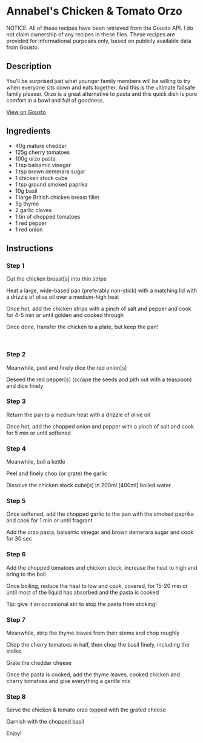 # Annabel's Chicken & Tomato Orzo

NOTICE: All of these recipes have been retrieved from the Gousto API. I do not claim ownership of any recipes in these files. These recipes are provided for informational purposes only, based on publicly available data from Gousto.

## Description

You’ll be surprised just what younger family members will be willing to try when everyone sits down and eats together. And this is the ultimate failsafe family pleaser. Orzo is a great alternative to pasta and this quick dish is pure comfort in a bowl and full of goodness. 

[View on Gousto](https://www.gousto.co.uk/recipes/cookbook/annabels-chicken-tomato-orzo)

## Ingredients

- 40g mature cheddar
- 125g cherry tomatoes
- 100g orzo pasta
- 1 tsp balsamic vinegar
- 1 tsp brown demerara sugar
- 1 chicken stock cube
- 1 tsp ground smoked paprika
- 10g basil
- 1 large British chicken breast fillet
- 5g thyme
- 2 garlic cloves 
- 1 tin of chopped tomatoes
- 1 red pepper
- 1 red onion

## Instructions


### Step 1

Cut the chicken breast<span class="text-danger">[s]</span> into thin strips


Heat a large, wide-based pan (preferably non-stick) with a matching lid with a drizzle of olive oil over a medium-high heat


Once hot, add the chicken strips&nbsp;with a pinch of salt and pepper and cook for 4-5 min or until golden and cooked through&nbsp;


Once done, transfer the chicken to a plate, but keep the pan!


&nbsp;


### Step 2

Meanwhile, peel and finely dice the red onion<span class="text-danger">[s]</span>


Deseed the red pepper<span class="text-danger">[s]</span> (scrape the seeds and pith out with a teaspoon) and dice finely


### Step 3

Return the pan to a medium heat with a drizzle of olive oil


Once hot, add the chopped onion and pepper with a pinch of salt and cook for 5 min or until softened&nbsp;


### Step 4

Meanwhile, boil a kettle


Peel and finely chop (or grate) the garlic&nbsp;


Dissolve the chicken stock cube<span class="text-danger">[s]</span> in 200ml<span class="text-danger"> [400ml]</span> boiled water&nbsp;


### Step 5

Once softened, add the chopped garlic to the pan&nbsp;with the smoked paprika and cook for 1 min or until fragrant


Add the orzo pasta, balsamic vinegar and brown demerara sugar&nbsp;and cook for 30 sec


### Step 6

Add the chopped tomatoes and chicken stock, increase the heat to high and bring to the boil


Once boiling, reduce the heat to low and cook, covered, for 15-20 min or until most of the liquid has absorbed and the pasta is cooked


Tip: give it an occasional stir to stop the pasta from sticking!


### Step 7

Meanwhile, strip the&nbsp;thyme leaves&nbsp;from their stems and chop roughly


Chop the&nbsp;cherry tomatoes&nbsp;in half, then chop the basil finely, including the stalks&nbsp;


Grate the cheddar cheese


Once the&nbsp;pasta&nbsp;is cooked, add the thyme leaves, cooked chicken and cherry tomatoes and give everything a gentle mix&nbsp;

### Step 8

Serve the&nbsp;chicken &amp; tomato orzo topped with the grated cheese


Garnish with the chopped basil


Enjoy!

